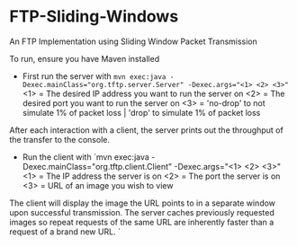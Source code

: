 # FTP-Sliding-Windows
An FTP Implementation using Sliding Window Packet Transmission

To run, ensure you have Maven installed

- First run the server with `mvn exec:java -Dexec.mainClass="org.tftp.server.Server" -Dexec.args="<1> <2> <3>"`
<1> = The desired IP address you want to run the server on
<2> = The desired port you want to run the server on
<3> = 'no-drop' to not simulate 1% of packet loss | 'drop' to simulate 1% of packet loss

After each interaction with a client, the server prints out the throughput of the transfer to the console.

- Run the client with `mvn exec:java -Dexec.mainClass="org.tftp.client.Client" -Dexec.args="<1> <2> <3>"
<1> = The IP address the server is on
<2> = The port the server is on
<3> = URL of an image you wish to view

The client will display the image the URL points to in a separate window upon successful transmission. The server caches previously
requested images so repeat requests of the same URL are inherently faster than a request of a brand new URL. 
`
